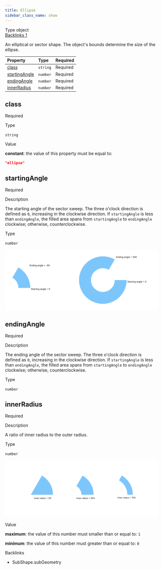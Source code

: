 ```yaml
---
title: Ellipse
sidebar_class_name: show
---
```


<div className="section-badges">

<div class="badge type">
        <span class="label">Type</span>
        <span class="value">object</span>
      </div>

<a href="#backlinks" class="badge backlinks">
          <span class="label">Backlinks</span>
          <span class="value">1</span>
        </a>

</div>

An elliptical or sector shape. The object's bounds determine the size of the ellipse.

<div className="property-preview">

<div className="property-table">

| Property                        | Type     | Required                                            |
| :------------------------------ | :------- | :-------------------------------------------------- |
| [class](#class)                 | `string` | <span className="property-required">Required</span> |
| [startingAngle](#startingangle) | `number` | <span className="property-required">Required</span> |
| [endingAngle](#endingangle)     | `number` | <span className="property-required">Required</span> |
| [innerRadius](#innerradius)     | `number` | <span className="property-required">Required</span> |

</div>

</div>

<div className="property">

<div className="property-heading">

## class

<span className="property-required">Required</span>

</div>

<div className="property-item">

Type

`string`

</div>

<div className="property-item">

Value

<div className="value-description">

**constant**: the value of this property must be equal to:

```json
"ellipse"
```

</div>

</div>

</div>

<div className="property">

<div className="property-heading">

## startingAngle

<span className="property-required">Required</span>

</div>

<div className="property-item">

Description

The starting angle of the sector sweep.
The three o'clock direction is defined as `0`, increasing in the clockwise direction.
If `startingAngle` is less than `endingAngle`, the filled area spans from `startingAngle` to `endingAngle` clockwise; otherwise, counterclockwise.

</div>

<div className="property-item">

Type

`number`

</div>

<div className="property-item">

<p></p>

<div className="property-images">

<img src="https://raw.githubusercontent.com/verygoodgraphics/resource/main/img/vector/Path/ellipse_angle.png" alt="" />

</div>

</div>

</div>

<div className="property">

<div className="property-heading">

## endingAngle

<span className="property-required">Required</span>

</div>

<div className="property-item">

Description

The ending angle of the sector sweep.
The three o'clock direction is defined as `0`, increasing in the clockwise direction.
If `startingAngle` is less than `endingAngle`, the filled area spans from `startingAngle` to `endingAngle` clockwise; otherwise, counterclockwise.

</div>

<div className="property-item">

Type

`number`

</div>

</div>

<div className="property">

<div className="property-heading">

## innerRadius

<span className="property-required">Required</span>

</div>

<div className="property-item">

Description

A ratio of inner radius to the outer radius.

</div>

<div className="property-item">

Type

`number`

</div>

<div className="property-item">

<p></p>

<div className="property-images">

<img src="https://raw.githubusercontent.com/verygoodgraphics/resource/main/img/vector/Path/ellispse_inner.png" alt="" />

</div>

</div>

<div className="property-item">

Value

<div className="value-description">

**maximum**: the value of this number must smaller than or equal to: `1`

**minimum**: the value of this number must greater than or equal to: `0`

</div>

</div>

</div>

<div id="backlinks" className="section-backlinks">

<div className="backlinks-title">Backlinks</div>

<ul className="backlinks-list">

<li className="backlink">
      <Link to='/specs/vectorgraphics/sub-shape#subgeometry'>SubShape.subGeometry</Link>
      </li>

</ul>

</div>
